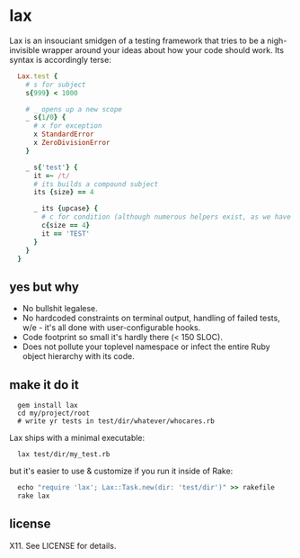 lax
===
Lax is an insouciant smidgen of a testing framework that tries to be a nigh-invisible wrapper around your ideas about how your code should work. Its syntax is accordingly terse:
```ruby
  Lax.test {
    # s for subject
    s{999} < 1000

    # _ opens up a new scope
    _ s{1/0} {
      # x for exception
      x StandardError
      x ZeroDivisionError
    }

    _ s{'test'} {
      it =~ /t/
      # its builds a compound subject
      its {size} == 4

      _ its {upcase} {
        # c for condition (although numerous helpers exist, as we have seen)
        c{size == 4}
        it == 'TEST'
      }
    }
  }
```
yes but why
-----------
* No bullshit legalese.
* No hardcoded constraints on terminal output, handling of failed tests, w/e - it's all done with user-configurable hooks.
* Code footprint so small it's hardly there (< 150 SLOC).
* Does not pollute your toplevel namespace or infect the entire Ruby object hierarchy with its code.

make it do it
-------------
```shell
  gem install lax
  cd my/project/root
  # write yr tests in test/dir/whatever/whocares.rb
```
Lax ships with a minimal executable:
```shell
  lax test/dir/my_test.rb
```
but it's easier to use & customize if you run it inside of Rake:
```ruby
  echo "require 'lax'; Lax::Task.new(dir: 'test/dir')" >> rakefile
  rake lax
```

license
-------
X11. See LICENSE for details.


